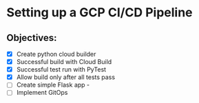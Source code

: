 # Setting up a GCP CI/CD Pipeline

## Objectives:

- [x] Create python cloud builder
- [x] Successful build with Cloud Build
- [x] Successful test run with PyTest
- [x] Allow build only after all tests pass
- [ ] Create simple Flask app -
- [ ] Implement GitOps
